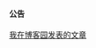 <div class="list-group">
	<div class="list-group-item">
		<h4 class="list-group-heading">公告</h4>
		<div class="list-group-text">
			<a href="https://beginor.cnblogs.com" target="_blank">我在博客园发表的文章</a>
		</div>
	</div>
</div>
